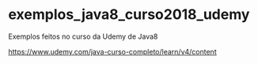 # exemplos_java8_curso2018_udemy
Exemplos feitos no curso da Udemy de Java8


https://www.udemy.com/java-curso-completo/learn/v4/content
